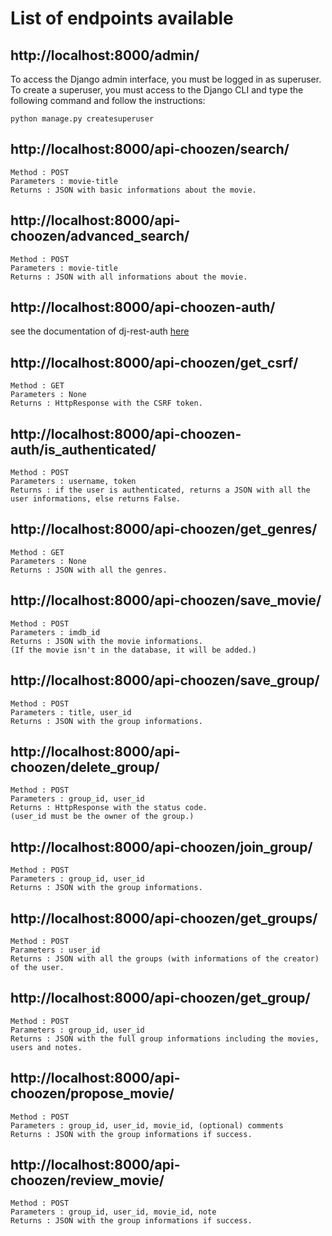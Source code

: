 # List of endpoints available

## http://localhost:8000/admin/

To access the Django admin interface, you must be logged in as superuser.
To create a superuser, you must access to the Django CLI and type the     following command and follow the instructions:

    python manage.py createsuperuser

## http://localhost:8000/api-choozen/search/

    Method : POST
    Parameters : movie-title
    Returns : JSON with basic informations about the movie.

## http://localhost:8000/api-choozen/advanced_search/

    Method : POST
    Parameters : movie-title
    Returns : JSON with all informations about the movie.

## http://localhost:8000/api-choozen-auth/

  see the documentation of dj-rest-auth [here](https://dj-rest-auth.readthedocs.io/en/latest/api_endpoints.html)

## http://localhost:8000/api-choozen/get_csrf/

    Method : GET
    Parameters : None
    Returns : HttpResponse with the CSRF token.

## http://localhost:8000/api-choozen-auth/is_authenticated/

    Method : POST
    Parameters : username, token
    Returns : if the user is authenticated, returns a JSON with all the user informations, else returns False.

## http://localhost:8000/api-choozen/get_genres/

    Method : GET
    Parameters : None
    Returns : JSON with all the genres.

## http://localhost:8000/api-choozen/save_movie/

    Method : POST
    Parameters : imdb_id
    Returns : JSON with the movie informations.
    (If the movie isn't in the database, it will be added.)

## http://localhost:8000/api-choozen/save_group/

    Method : POST
    Parameters : title, user_id
    Returns : JSON with the group informations.

## http://localhost:8000/api-choozen/delete_group/

    Method : POST
    Parameters : group_id, user_id
    Returns : HttpResponse with the status code.
    (user_id must be the owner of the group.)

## http://localhost:8000/api-choozen/join_group/

    Method : POST
    Parameters : group_id, user_id
    Returns : JSON with the group informations.

## http://localhost:8000/api-choozen/get_groups/

    Method : POST
    Parameters : user_id
    Returns : JSON with all the groups (with informations of the creator) of the user.

## http://localhost:8000/api-choozen/get_group/

    Method : POST
    Parameters : group_id, user_id
    Returns : JSON with the full group informations including the movies, users and notes.

## http://localhost:8000/api-choozen/propose_movie/

    Method : POST
    Parameters : group_id, user_id, movie_id, (optional) comments
    Returns : JSON with the group informations if success.

## http://localhost:8000/api-choozen/review_movie/

    Method : POST
    Parameters : group_id, user_id, movie_id, note
    Returns : JSON with the group informations if success.